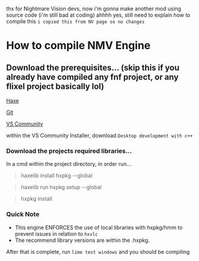thx for Nightmare Vision devs, now i'm gonna make another mod using source code (i'm still bad at coding)
ahhhh yes, still need to explain how to compile this
`i copied this from NV page so no changes`

# How to compile NMV Engine

## Download the prerequisites... (skip this if you already have compiled any fnf project, or any flixel project basically lol)

[Haxe](https://haxe.org/download/)

[Git](https://git-scm.com/downloads)

[VS Community](https://visualstudio.microsoft.com/vs/community/)

within the VS Community Installer, download `Desktop development with c++`

### Download the projects required libraries...

In a cmd within the project directory, in order run...

> haxelib install hxpkg --global

> haxelib run hxpkg setup --global

> hxpkg install

### Quick Note
- This engine ENFORCES the use of local libraries with hxpkg/hmm to prevent issues in relation to `hxvlc`
- The recommend library versions are within the .hxpkg.


After that is complete, run `lime test windows` and you should be compiling
